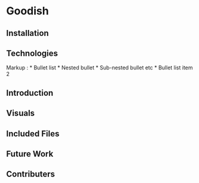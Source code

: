 # Goodish

## Installation 



## Technologies
 Markup : * Bullet list
              * Nested bullet
                  * Sub-nested bullet etc
          * Bullet list item 2
## Introduction

## Visuals 

## Included Files

## Future Work 

## Contributers
